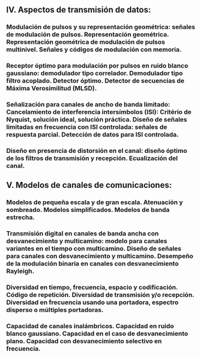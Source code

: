 
## IV.  Aspectos de transmisión de datos:
###	Modulación de pulsos y su representación geométrica: señales de modulación de pulsos. Representación geométrica. Representación geométrica de modulación de pulsos multinivel. Señales y códigos de modulación con memoria.
###	Receptor óptimo para modulación por pulsos en ruido blanco gaussiano: demodulador tipo correlador. Demodulador tipo filtro acoplado. Detector óptimo. Detector de secuencias de Máxima Verosimilitud (MLSD).
###	Señalización para canales de ancho de banda limitado: Cancelamiento de interferencia intersímbolos (ISI): Critério de Nyquist, solución ideal, solución práctica. Diseño de señales limitadas en frecuencia con ISI controlada: señales de respuesta parcial. Detección de datos para ISI controlada.
###	Diseño en presencia de distorsión en el canal: diseño óptimo de los filtros de transmisión y recepción. Ecualización del canal.

## V.  Modelos de canales de comunicaciones:
###	Modelos de pequeña escala y de gran escala. Atenuación y sombreado. Modelos simplificados. Modelos de banda estrecha.
###	Transmisión digital en canales de banda ancha con desvanecimiento y multicamino: modelo para canales variantes en el tiempo con multicamino. Diseño de señales para canales con desvanecimiento y multicamino. Desempeño de la modulación binaria en canales con desvanecimiento Rayleigh.
###	Diversidad en tiempo, frecuencia, espacio y codificación. Código de repetición. Diversidad de transmisión y/o recepción. Diversidad en frecuencia usando una portadora, espectro disperso o múltiples portadoras.
###	Capacidad de canales inalámbricos. Capacidad en ruido blanco gaussiano. Capacidad en el caso de desvanecimiento plano. Capacidad con desvanecimiento selectivo en frecuencia.

